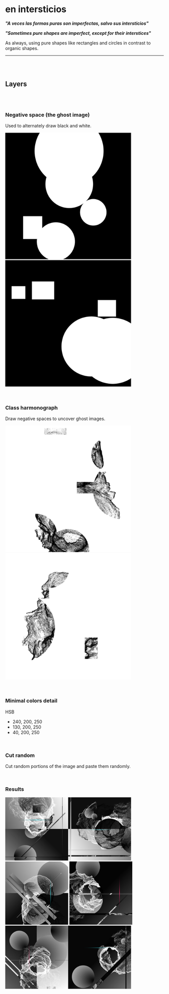 # en intersticios

***"A veces las formas puras son imperfectas, salvo sus intersticios"***

***"Sometimes pure shapes are imperfect, except for their interstices"***


As always, using pure shapes like rectangles and circles in contrast to organic shapes.

---

<br>
<br>

## **Layers**

<br>
<br>

### **Negative space (the ghost image)**


Used to alternately draw black and white.

<img src="https://github.com/andrusenn/intersticios/blob/master/images/n0.jpg?raw=true" width="400"><img src="https://github.com/andrusenn/intersticios/blob/master/images/n1.jpg?raw=true" width="400">

<br>

### **Class harmonograph**


Draw negative spaces to uncover ghost images.

<img src="https://github.com/andrusenn/intersticios/blob/master/images/h1.jpg?raw=true" width="400"><img src="https://github.com/andrusenn/intersticios/blob/master/images/h2.jpg?raw=true" width="400">

<br>

### **Minimal colors detail**

HSB
- 240, 200, 250
- 130, 200, 250
- 40, 200, 250

<br>

### **Cut random**

Cut random portions of the image and paste them randomly.

<br>

### **Results**

<img src="https://github.com/andrusenn/intersticios/blob/master/images/00.jpg?raw=true" width="200"><img src="https://github.com/andrusenn/intersticios/blob/master/images/01.jpg?raw=true" width="200"><img src="https://github.com/andrusenn/intersticios/blob/master/images/02.jpg?raw=true" width="200">
<img src="https://github.com/andrusenn/intersticios/blob/master/images/03.jpg?raw=true" width="200"><img src="https://github.com/andrusenn/intersticios/blob/master/images/04.jpg?raw=true" width="200"><img src="https://github.com/andrusenn/intersticios/blob/master/images/05.jpg?raw=true" width="200">
